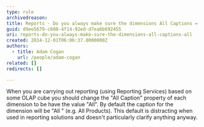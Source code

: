 ```yaml
---
type: rule
archivedreason: 
title: Reports - Do you always make sure the dimensions All Captions = All?
guid: d9ee5679-c600-4f14-92ed-d7ea6b692455
uri: reports-do-you-always-make-sure-the-dimensions-all-captions-all
created: 2014-12-01T06:06:37.0000000Z
authors: 
  - title: Adam Cogan
    url: /people/adam-cogan
related: []
redirects: []

---
```


When you are carrying out reporting (using Reporting  Services) based on some OLAP cube you should change the "All Caption"  property of each dimension to be have the value "All". By default the  caption for the dimension will be "All " (e.g. All  Products). This default is distracting when used in reporting solutions  and doesn't particularly clarify anything anyway.

<!--endintro-->
